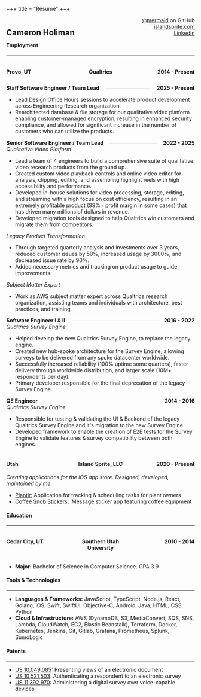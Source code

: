 +++
title = "Résumé"
+++

<style>
    :root {
        --border-color: #ddd;
    }
    .resume {
        /* display: flex; */
    }

    .section {
        margin: 0.8rem 0;
    }
    
    .section:first-of-type {
        padding-top: 0;
        margin-bottom: -1.5rem;
    }

    .centered-row {
        display: flex;
        justify-content: space-between;
        align-items: top;
        width: 100%;
    }

    .centered-row > * {
        flex: 1 1 0px;
        text-align: center;
    }

    .centered-row > *:last-child {
        text-align: end;
    }

    .centered-row > *:first-child {
        text-align: start;
    }

    .header-row {
        font-weight: bold;
        margin-top: 0.5rem;
    }

    .section .header-row:first-of-type {
        margin-top: 0;
        margin-bottom: 0.5rem;
    }

    .section .role {
        margin-top: 1rem;
    }
    .section .role:first-of-type {
        margin-top: 0;
    }

    #content .resume hr,
    #content .resume h4,
    #content .resume h3,
    #content .resume h2 {
        margin: 0;
    }

    #content .resume ul {
      list-style-position: outside;
      margin-left: 1.75rem;
      margin-top: 0.2rem;
      margin-bottom: 0.2rem;
    }
    
    #content .resume li {
      margin-bottom: 0.1rem;
    }
    
    .specific {
      font-style: italic;
      margin-bottom: 0.2rem;
      display: block;
    }

    @media print
    {    
        body > * {
            display: none;
        }
        body > #content {
            display: block !important;
        }
    }

    /* Add this new CSS for the connecting line */
    .header-row {
        position: relative;
    }
    
    .header-row .separator {
        height: 2px;
        background-color: transparent;
        border-bottom: 1px solid var(--border-color);
        flex-grow: 100;
        align-self: center;
        margin: 0 1rem;
    }

    hr {
        border-color: var(--border-color);
    }
    
    /* Make text appear above the line */
    .header-row span {
        white-space: nowrap;
    }
</style>

<div class='resume'>
    <div class='section'>
        <div class='centered-row'>
            <h2>Cameron Holiman</h2>
            <span>
                <div><a href='https://github.com/mermaid'>@mermaid</a> on GitHub</div>
                <div><a href='https://islandsprite.com'>islandsprite.com</a></div>
                <div><a href='https://www.linkedin.com/in/cameron-holiman-a186718b/'>LinkedIn</a></div>
            </span>
        </div>
    </div>
    <div class='section'>
        <h4>Employment</h4>
        <hr />
        <div class='centered-row header-row role'>
            <h4>Provo, UT</h4>
            <h4>Qualtrics</h4>
            <h4>2014 - Present</h4>
        </div>
        <div class='centered-row header-row'>
            <span>Staff Software Engineer / Team Lead</span>
            <span class="separator"></span>
            <span>2025 - Present</span>
        </div>
        <ul>
            <li>Lead Design Office Hours sessions to accelerate product development across Engineering Research organization.</li>
            <li>Rearchitected database & file storage for our qualitative video platform enabling customer-managed encryption, resulting in enhanced security compliance, and allowed for significant increase in the number of customers who can utilize the products.</li>
        </ul>
        <div class='centered-row header-row'>
            <span>Senior Software Engineer / Team Lead</span>
            <span class="separator"></span>
            <span>2022 - 2025</span>
        </div>
        <span class="specific">Qualitative Video Platform</span>
        <ul>
          <li>Lead a team of 4 engineers to build a comprehensive suite of qualitative video research products from the ground up.</li>
          <li>Created custom video playback controls and online video editor for analysis, clipping, editing, and assembling highlight reels with high accessibility and performance.</li>
          <li>Developed in-house solutions for video processing, storage, editing, and streaming with a high focus on cost efficiency, resulting in an extremely profitable product (99%+ profit margin in some cases) that has driven many millions of dollars in revenue.</li>
          <li>Developed migration tools designed to help Qualtrics win customers and migrate them from competitors.</li>
        </ul>
        <span class="specific">Legacy Product Transformation</span>
        <ul>
          <li>Through targeted quarterly analysis and investments over 3 years, reduced customer issues by 50%, increased usage by 3000%, and decreased issue rate by 90%.</li>
          <li>Added necessary metrics and tracking on product usage to guide improvements.</li>
        </ul>
        <span class="specific">Subject Matter Expert</span>
        <ul>
          <li>Work as AWS subject matter expert across Qualtrics research organization, assisting teams and individuals with architecture, best practices, and training.</li>
        </ul>
        <div class='centered-row header-row'>
            <span>Software Engineer I & II</span>
            <span class="separator"></span>
            <span>2016 - 2022</span>
        </div>
        <span class="specific">Qualtrics Survey Engine</span>
        <ul>
            <li>Helped develop the new Qualtrics Survey Engine, to replace the legacy engine.</li>
            <li>Created new hub-spoke architecture for the Survey Engine, allowing surveys to be delivered from any spoke datacenter worldwide.</li>
            <li>Successfully increased reliability (100% uptime some quarters), faster delivery through worldwide distribution, and larger scale (10M+ respondents per day).</li>
            <li>Primary developer responsible for the final deprecation of the legacy Survey Engine.</li>
        </ul>
        <div class='centered-row header-row'>
            <span>QE Engineer</span>
            <span class="separator"></span>
            <span>2014 - 2016</span>
        </div>
        <span class="specific">Qualtrics Survey Engine</span>
        <ul>
            <li>Responsible for testing & validating the UI & Backend of the legacy Qualtrics Survey Engine and it's migration to the new Survey Engine.</li>
            <li>Developed framework to enable the creation of E2E tests for the Survey Engine to validate features & survey compatibility between both engines.</li>
        </ul>
        <div class='centered-row header-row role'>
            <h4>Utah</h4>
            <h4>Island Sprite, LLC</h4>
            <h4>2020 - Present</h4>
        </div>
        <span class="specific">Creating applications for the iOS app store. Designed, developed, maintained by me.</span>
        <ul>
            <li><a href="https://plantir.app">Plantir:</a> Application for tracking & scheduling tasks for plant owners</li>
            <li><a href="https://apps.apple.com/us/app/coffee-snob-stickers/id1154238768">Coffee Snob Stickers:</a> iMessage sticker app featuring coffee equipment</li>
        </ul>
        <div class='section'>
        <h4>Education</h4>
        <hr />
        <div class='centered-row header-row role'>
            <h4>Cedar City, UT</h4>
            <h4>Southern Utah University</h4>
            <h4>2010 - 2014</h4>
        </div>
        <ul>
            <li><b>Major:</b> Bachelor of Science in Computer Science. GPA 3.9</li>
        </ul>
    </div>
    <div class='section'>
        <h4>Tools & Technologies</h4>
        <hr />
        <ul>
            <li><b>Languages & Frameworks:</b> JavaScript, TypeScript, Node.js, React, Golang, iOS, Swift, SwiftUI, Objective-C, Android, Java, HTML, CSS, Python</li>
            <li><b>Cloud & Infrastructure:</b> AWS (DynamoDB, S3, MediaConvert, SQS, SNS, Lambda, CloudWatch, EC2, Elastic Beanstalk), Terraform, Docker, Kubernetes, Jenkins, Git, Gitlab, Grafana, Prometheus, Splunk, SumoLogic</li>
        </ul>
    </div>
    <div class='section'>
        <h4>Patents</h4>
        <hr />
        <ul>
            <li><a href="https://patents.google.com/patent/US10049085B2/en">US 10,049,085</a>: Presenting views of an electronic document</li>
            <li><a href="https://patents.google.com/patent/US10521503B2/en">US 10,521,503</a>: Authenticating a respondent to an electronic survey</li>
            <li><a href="https://patents.google.com/patent/US11392970B2/en">US 11,392,970</a>: Administering a digital survey over voice-capable devices</li>
        </ul>
    </div>
    </div>
</div>

